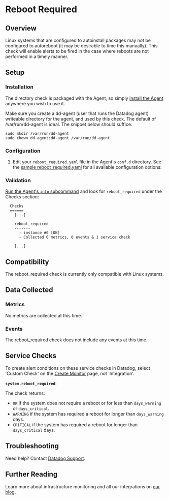 # Reboot Required

## Overview

Linux systems that are configured to autoinstall packages may not be configured to autoreboot (it may be desirable to time this manually). This check will enable alerts to be fired in the case where reboots are not performed in a timely manner.

## Setup
### Installation

The directory check is packaged with the Agent, so simply [install the Agent][1] anywhere you wish to use it.

Make sure you create a dd-agent (user that runs the Datadog agent) writeable directory for the agent, and used by this check. The default of /var/run/dd-agent is ideal. The snippet below should suffice.

```
sudo mkdir /var/run/dd-agent
sudo chown dd-agent:dd-agent /var/run/dd-agent 
```

### Configuration

1. Edit your `reboot_required.yaml` file in the Agent's `conf.d` directory. See the [sample reboot_required.yaml][2] for all available configuration options:

### Validation

[Run the Agent's `info` subcommand][3] and look for `reboot_required` under the Checks section:

```
  Checks
  ======
    [...]

    reboot_required 
    -------
      - instance #0 [OK]
      - Collected 0 metrics, 0 events & 1 service check

    [...]
```

## Compatibility

The reboot_required check is currently only compatible with Linux systems.

## Data Collected

### Metrics

No metrics are collected at this time.

### Events

The reboot_required check does not include any events at this time.

## Service Checks

To create alert conditions on these service checks in Datadog, select 'Custom Check' on the [Create Monitor][4] page, not 'Integration'.

**`system.reboot_required`**:

The check returns:

* `OK` if the system does not require a reboot or for less than `days_warning` or `days_critical`.
* `WARNING` if the system has required a reboot for longer than `days_warning` days.
* `CRITICAL` if the system has required a reboot for longer than `days_critical` days.

## Troubleshooting
Need help? Contact [Datadog Support][5].

## Further Reading

Learn more about infrastructure monitoring and all our integrations on [our blog][6].

[1]: https://app.datadoghq.com/account/settings#agent
[2]: https://github.com/DataDog/integrations-extras/blob/master/reboot_required/conf.yaml.example
[3]: https://docs.datadoghq.com/agent/faq/agent-status-and-information/
[4]: https://app.datadoghq.com/monitors#/create
[5]: http://docs.datadoghq.com/help/
[6]: https://www.datadoghq.com/blog/

